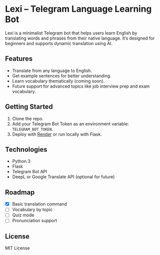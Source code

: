 # Lexi – Telegram Language Learning Bot

Lexi is a minimalist Telegram bot that helps users learn English by translating words and phrases from their native language. It’s designed for beginners and supports dynamic translation using AI.

## Features

- Translate from any language to English.
- Get example sentences for better understanding.
- Learn vocabulary thematically (coming soon).
- Future support for advanced topics like job interview prep and exam vocabulary.

## Getting Started

1. Clone the repo.
2. Add your Telegram Bot Token as an environment variable: `TELEGRAM_BOT_TOKEN`.
3. Deploy with [Render](https://render.com/) or run locally with Flask.

## Technologies

- Python 3
- Flask
- Telegram Bot API
- DeepL or Google Translate API (optional for future)

## Roadmap

- [x] Basic translation command
- [ ] Vocabulary by topic
- [ ] Quiz mode
- [ ] Pronunciation support

## License

MIT License
